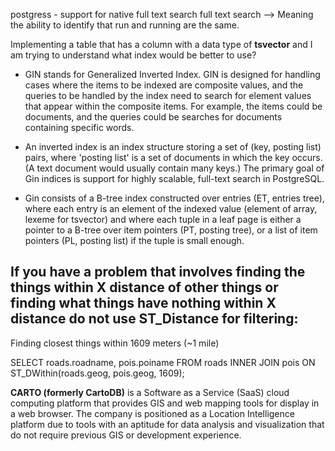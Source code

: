 postgress - support for native full text search
full text search --> Meaning the ability to identify that run and running are the same.

Implementing a table that has a column with a data type of **tsvector** and I am trying to understand what index would be better to use?

* GIN stands for Generalized Inverted Index. GIN is designed for handling cases where the items to be indexed are composite values, and the queries to be handled by the index need to search for element values that appear within the composite items. 
  For example, the items could be documents, and the queries could be searches for documents containing specific words.

* An inverted index is an index structure storing a set of (key, posting list) pairs, where 'posting list' is a set of documents in which the key occurs. (A text document would usually contain many keys.) The primary goal of Gin indices is support for highly scalable, full-text search in PostgreSQL.

* Gin consists of a B-tree index constructed over entries (ET, entries tree), where each entry is an element of the indexed value (element of array, lexeme for tsvector) and where each tuple in a leaf page is either a pointer to a B-tree over item pointers (PT, posting tree), or a list of item pointers (PL, posting list) if the tuple is small enough.

## If you have a problem that involves finding the things within X distance of other things or finding what things have nothing within X distance do not use ST_Distance for filtering:
Finding closest things within 1609 meters (~1 mile)

SELECT roads.roadname, pois.poiname
 FROM roads INNER JOIN pois 
   ON ST_DWithin(roads.geog, pois.geog, 1609);
   
**CARTO (formerly CartoDB)** is a Software as a Service (SaaS) cloud computing platform that provides GIS and web mapping tools for display in a web browser. 
The company is positioned as a Location Intelligence platform due to tools with an aptitude for data analysis and visualization that do not require previous GIS or development experience.



